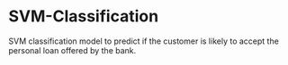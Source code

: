 # SVM-Classification
SVM classification model to predict if the customer is likely to accept the personal loan offered by the bank.
